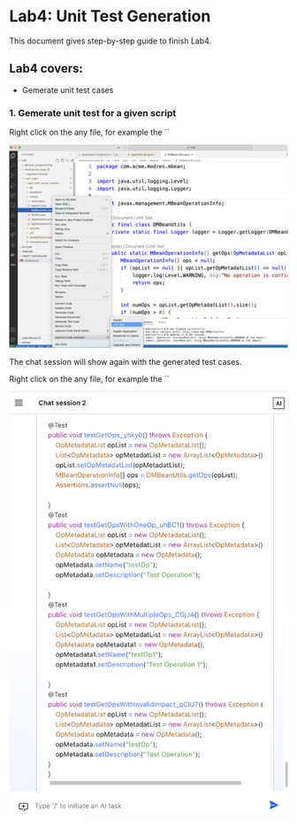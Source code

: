 # Lab4: Unit Test Generation

This document gives step-by-step guide to finish Lab4.

## Lab4 covers:

- Gemerate unit test cases


### 1. Gemerate unit test for a given script

Right click on the any file, for example the ``

![screenshot](./images/VSC_unit_test.png)

The chat session will show again with the generated test cases.

Right click on the any file, for example the ``

![screenshot](./images/VSC_unit_test_chat.png)
